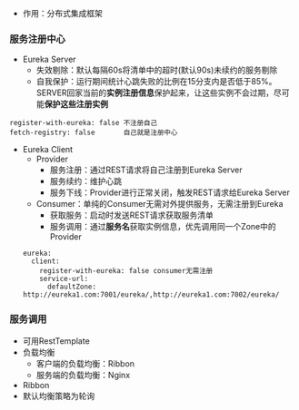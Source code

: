 - 作用：分布式集成框架

### 服务注册中心
- Eureka Server
  - 失效剔除：默认每隔60s将清单中的超时(默认90s)未续约的服务剔除
  - 自我保护：运行期间统计心跳失败的比例在15分支内是否低于85%。SERVER回家当前的**实例注册信息**保护起来，让这些实例不会过期，尽可能**保护这些注册实例**
```
register-with-eureka: false 不注册自己
fetch-registry: false       自己就是注册中心
```
- Eureka Client
  - Provider
    - 服务注册：通过REST请求将自己注册到Eureka Server
    - 服务续约：维护心跳
    - 服务下线：Provider进行正常关闭，触发REST请求给Eureka Server
  - Consumer：单纯的Consumer无需对外提供服务，无需注册到Eureka
    - 获取服务：启动时发送REST请求获取服务清单
    - 服务调用：通过**服务名**获取实例信息，优先调用同一个Zone中的Provider
  ```
  eureka:
    client:
      register-with-eureka: false consumer无需注册
      service-url:
        defaultZone: http://eureka1.com:7001/eureka/,http://eureka1.com:7002/eureka/
  ```
 
 ### 服务调用
 - 可用RestTemplate
 - 负载均衡
   - 客户端的负载均衡：Ribbon
   - 服务端的负载均衡：Nginx
 - Ribbon
  - 默认均衡策略为轮询
   

